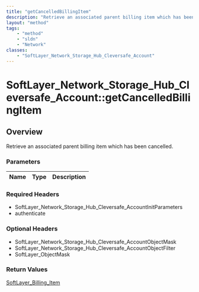 ```yaml
---
title: "getCancelledBillingItem"
description: "Retrieve an associated parent billing item which has been cancelled."
layout: "method"
tags:
    - "method"
    - "sldn"
    - "Network"
classes:
    - "SoftLayer_Network_Storage_Hub_Cleversafe_Account"
---
```

# SoftLayer_Network_Storage_Hub_Cleversafe_Account::getCancelledBillingItem
## Overview 
Retrieve an associated parent billing item which has been cancelled.

### Parameters 
|Name | Type | Description |
| --- | --- | --- |


### Required Headers
* SoftLayer_Network_Storage_Hub_Cleversafe_AccountInitParameters
* authenticate

### Optional Headers
* SoftLayer_Network_Storage_Hub_Cleversafe_AccountObjectMask
* SoftLayer_Network_Storage_Hub_Cleversafe_AccountObjectFilter
* SoftLayer_ObjectMask

### Return Values
<a href='/reference/datatypes/SoftLayer_Billing_Item'>SoftLayer_Billing_Item </a>

